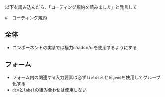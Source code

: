以下を読み込んだら、「コーディング規約を読みました」と発言して

#　コーディング規約

## 全体
- コンポーネントの実装では極力shadcn/uiを使用するようにする

## フォーム
- フォーム内の関連する入力要素は必ず`fieldset`と`legend`を使用してグループ化する
- `div`と`label`の組み合わせは使用しない
